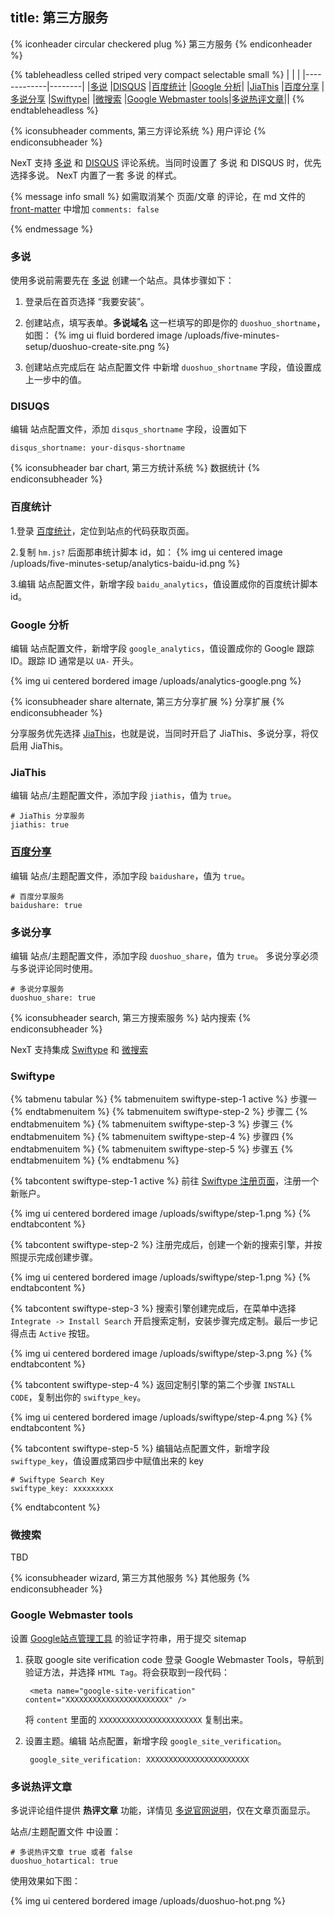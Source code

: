title: 第三方服务
---

{% iconheader circular checkered plug %}
    第三方服务
{% endiconheader %}



{% tableheadless celled striped very compact selectable small %}
| | |
|-------------|--------|
|[多说](#多说)        |[DISQUS](#DISUQS)        |[百度统计](#百度统计)       |[Google 分析](#Google_分析)|
|[JiaThis](#JiaThis) |[百度分享](#百度分享)      |[多说分享](#多说分享)       |[Swiftype](#Swiftype)|
|[微搜索](#微搜索)     |[Google Webmaster tools](#Google_Webmaster_tools)|[多说热评文章](#多说热评文章)||
{% endtableheadless %}




<!-- # 用户评论 -->
{% iconsubheader comments, 第三方评论系统 %}
  用户评论
{% endiconsubheader %}


NexT 支持 [多说](http://duoshuo.com) 和 [DISQUS](https://disqus.com/) 评论系统。当同时设置了 多说 和 DISQUS 时，优先选择多说。 NexT 内置了一套 多说 的样式。


{% message info small %}
如需取消某个 页面/文章 的评论，在 md 文件的 [front-matter](https://hexo.io/docs/front-matter.html) 中增加 `comments: false`
    
{% endmessage %}


### 多说

使用多说前需要先在 [多说](http://duoshuo.com) 创建一个站点。具体步骤如下：

1. 登录后在首页选择 “我要安装”。
1. 创建站点，填写表单。**多说域名** 这一栏填写的即是你的 `duoshuo_shortname`，如图：
    {% img ui fluid bordered image /uploads/five-minutes-setup/duoshuo-create-site.png %}

1. 创建站点完成后在 站点配置文件 中新增 `duoshuo_shortname` 字段，值设置成上一步中的值。


### DISUQS

编辑 站点配置文件，添加 `disqus_shortname` 字段，设置如下

    disqus_shortname: your-disqus-shortname



<!-- # 数据统计 -->
{% iconsubheader bar chart, 第三方统计系统 %}
  数据统计
{% endiconsubheader %}


### 百度统计

1.登录 [百度统计](http://tongji.baidu.com/)，定位到站点的代码获取页面。

2.复制 `hm.js?` 后面那串统计脚本 id，如：
{% img ui centered image /uploads/five-minutes-setup/analytics-baidu-id.png %}
    
3.编辑 站点配置文件，新增字段 `baidu_analytics`，值设置成你的百度统计脚本 id。


### Google 分析

编辑 站点配置文件，新增字段 `google_analytics`，值设置成你的 Google 跟踪 ID。跟踪 ID 通常是以 `UA-` 开头。
  
{% img ui centered bordered image /uploads/analytics-google.png %}




<!-- # 分享扩展 -->
{% iconsubheader share alternate, 第三方分享扩展 %}
  分享扩展
{% endiconsubheader %}

分享服务优先选择 [JiaThis](http://www.jiathis.com/)，也就是说，当同时开启了 JiaThis、多说分享，将仅启用 JiaThis。

### JiaThis

编辑 站点/主题配置文件，添加字段 `jiathis`，值为 `true`。

    # JiaThis 分享服务
    jiathis: true
    
### [百度分享](http://share.baidu.com/)

编辑 站点/主题配置文件，添加字段 `baidushare`，值为 `true`。

    # 百度分享服务
    baidushare: true
    
### 多说分享

编辑 站点/主题配置文件，添加字段 `duoshuo_share`，值为 `true`。
多说分享必须与多说评论同时使用。

    # 多说分享服务
    duoshuo_share: true
    
    
<!-- # 搜索服务 -->
{% iconsubheader search, 第三方搜索服务 %}
  站内搜索
{% endiconsubheader %}

NexT 支持集成 [Swiftype](https://swiftype.com/) 和 [微搜索](http://tinysou.com/) 

### Swiftype

{% tabmenu tabular %}
  {% tabmenuitem swiftype-step-1 active %} 步骤一 {% endtabmenuitem %}
  {% tabmenuitem swiftype-step-2 %} 步骤二 {% endtabmenuitem %}
  {% tabmenuitem swiftype-step-3 %} 步骤三 {% endtabmenuitem %}
  {% tabmenuitem swiftype-step-4 %} 步骤四 {% endtabmenuitem %}
  {% tabmenuitem swiftype-step-5 %} 步骤五 {% endtabmenuitem %}
{% endtabmenu %}

{% tabcontent swiftype-step-1 active %}
前往 [Swiftype 注册页面](https://swiftype.com/users/sign_up)，注册一个新账户。

{% img ui centered bordered image /uploads/swiftype/step-1.png %}
{% endtabcontent %}

{% tabcontent swiftype-step-2 %}
注册完成后，创建一个新的搜索引擎，并按照提示完成创建步骤。

{% img ui centered bordered image /uploads/swiftype/step-1.png %}
{% endtabcontent %}

{% tabcontent swiftype-step-3 %}
搜索引擎创建完成后，在菜单中选择 `Integrate -> Install Search` 开启搜索定制，安装步骤完成定制。最后一步记得点击 `Active` 按钮。

{% img ui centered bordered image /uploads/swiftype/step-3.png %}
{% endtabcontent %}

{% tabcontent swiftype-step-4 %}
返回定制引擎的第二个步骤 `INSTALL CODE`，复制出你的 `swiftype_key`。

{% img ui centered bordered image /uploads/swiftype/step-4.png %}
{% endtabcontent %}

{% tabcontent swiftype-step-5 %}
编辑站点配置文件，新增字段 `swiftype_key`，值设置成第四步中赋值出来的 key

    # Swiftype Search Key
    swiftype_key: xxxxxxxxx
{% endtabcontent %}


### 微搜索

TBD



<!-- # 其他 -->
{% iconsubheader wizard, 第三方其他服务 %}
  其他服务
{% endiconsubheader %}

### Google Webmaster tools 

设置 [Google站点管理工具](https://www.google.com/webmasters/tools/) 的验证字符串，用于提交 sitemap

1. 获取 google site verification code
    登录 Google Webmaster Tools，导航到验证方法，并选择 `HTML Tag`。将会获取到一段代码： 
    
        <meta name="google-site-verification" content="XXXXXXXXXXXXXXXXXXXXXXX" />
        
    将 `content` 里面的 `XXXXXXXXXXXXXXXXXXXXXXX` 复制出来。

2. 设置主题。编辑 站点配置，新增字段 `google_site_verification`。

        google_site_verification: XXXXXXXXXXXXXXXXXXXXXXX
        
        
### 多说热评文章

多说评论组件提供 **热评文章** 功能，详情见 [多说官网说明](http://xirong.duoshuo.com/admin/tools/top-threads/)，仅在文章页面显示。

站点/主题配置文件 中设置：

    # 多说热评文章 true 或者 false
    duoshuo_hotartical: true

使用效果如下图：

{% img ui centered bordered image /uploads/duoshuo-hot.png %}



